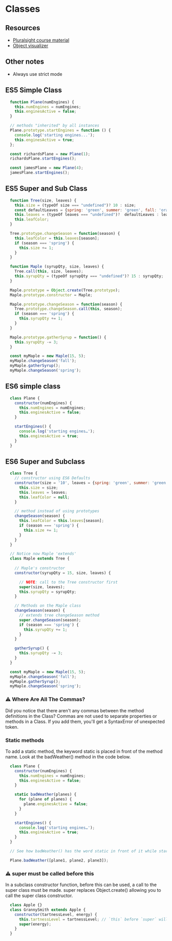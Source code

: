 # Classes

## Resources 
- [Pluralsight course material](http://next.plnkr.co/edit/J81EK3TWFof0ekhEnyiJ?p=preview)
- [Object visualizer](http://www.objectplayground.com/)

## Other notes
- Always use strict mode

## ES5 Simple Class
```js
  function Plane(numEngines) {
    this.numEngines = numEngines;
    this.enginesActive = false;
  }

  // methods "inherited" by all instances
  Plane.prototype.startEngines = function () {
    console.log('starting engines...');
    this.enginesActive = true;
  };

  const richardsPlane = new Plane(1);
  richardsPlane.startEngines();

  const jamesPlane = new Plane(4);
  jamesPlane.startEngines();
```

## ES5 Super and Sub Class
```js
  function Tree(size, leaves) {
    this.size = (typeOf size === "undefined")? 10 : size;
    const defaultLeaves = {spring: 'green', summer: 'green', fall: 'orange', winter: null};
    this.leaves = (typeOf leaves === "undefined")?  defaultLeaves : leaves;
    this.leafColor;
  }

  Tree.prototype.changeSeason = function(season) {
    this.leafColor = this.leaves[season];
    if (season === 'spring') {
      this.size += 1;
    }
  }

  function Maple (syrupQty, size, leaves) {
    Tree.call(this, size, leaves);
    this.syrupQty = (typeOf syrupQty === "undefined")? 15 : syrupQty;
  }

  Maple.prototype = Object.create(Tree.prototype);
  Maple.prototype.constructor = Maple;

  Maple.prototype.changeSeason = function(season) {
    Tree.prototype.changeSeason.call(this, season);
    if (season === 'spring') {
      this.syrupQty += 1;
    }
  }

  Maple.prototype.gatherSyrup = function() {
    this.syrupQty -= 3;
  }

  const myMaple = new Maple(15, 5);
  myMaple.changeSeason('fall');
  myMaple.gatherSyrup();
  myMaple.changeSeason('spring');

```

## ES6 simple class

```js 
  class Plane {
    constructor(numEngines) {
      this.numEngines = numEngines;
      this.enginesActive = false;
    }

    startEngines() {
      console.log('starting engines…');
      this.enginesActive = true;
    }
  }
```

## ES6 Super and Subclass
```js
  class Tree {
    // constructor using ES6 Defaults 
    constructor(size = '10', leaves = {spring: 'green', summer: 'green', fall: 'orange', winter: null}) {
      this.size = size;
      this.leaves = leaves;
      this.leafColor = null;
    }

    // method instead of using prototypes
    changeSeason(season) {
      this.leafColor = this.leaves[season];
      if (season === 'spring') {
        this.size += 1;
      }
    }
  }

  // Notice now Maple 'extends'
  class Maple extends Tree {
    
    // Maple's constructor
    constructor(syrupQty = 15, size, leaves) {

      // NOTE: call to the Tree constructor first
      super(size, leaves);
      this.syrupQty = syrupQty;
    }

    // Methods on the Maple class
    changeSeason(season) {
      // extends tree changeSeason method
      super.changeSeason(season);
      if (season === 'spring') {
        this.syrupQty += 1;
      }
    }

    gatherSyrup() {
      this.syrupQty -= 3;
    }
  }

  const myMaple = new Maple(15, 5);
  myMaple.changeSeason('fall');
  myMaple.gatherSyrup();
  myMaple.changeSeason('spring');

```

### ⚠ Where Are All The Commas?
Did you notice that there aren't any commas between the method definitions in the Class? Commas are not used to separate properties or methods in a Class. If you add them, you'll get a SyntaxError of unexpected token.


### Static methods
To add a static method, the keyword static is placed in front of the method name. Look at the badWeather() method in the code below.

```js
  class Plane {
    constructor(numEngines) {
      this.numEngines = numEngines;
      this.enginesActive = false;
    }

    static badWeather(planes) {
      for (plane of planes) {
        plane.enginesActive = false;
      }
    }

    startEngines() {
      console.log('starting engines…');
      this.enginesActive = true;
    }
  }

  // See how badWeather() has the word static in front of it while startEngines() doesn't? That makes badWeather() a method that's accessed directly on the Plane class, so you can call it like this:

  Plane.badWeather([plane1, plane2, plane3]);

```


### ⚠️ super must be called before this
In a subclass constructor function, before this can be used, a call to the super class must be made.
super replaces Object.create() allowing you to call the super class constructor.

```js
  class Apple {}
  class GrannySmith extends Apple {
    constructor(tartnessLevel, energy) {
      this.tartnessLevel = tartnessLevel; // `this` before `super` will throw an error!
      super(energy); 
    }
  }
```

